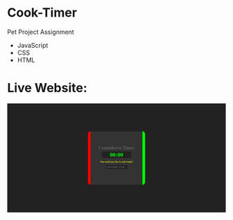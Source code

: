 # Cook-Timer

Pet Project Assignment

* JavaScript
* CSS
* HTML
  
# Live Website:
![View Website:](Screenshot.jpeg)
